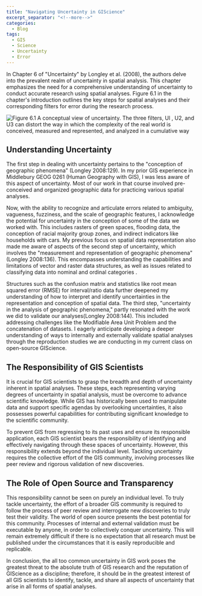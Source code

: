 ```yaml
---
title: "Navigating Uncertainty in GIScience"
excerpt_separator: "<!--more-->"
categories:
  - Blog
tags: 
  - GIS
  - Science
  - Uncertainty 
  - Error
---
```

In Chapter 6 of "Uncertainty" by Longley et al. (2008), the authors delve into the prevalent realm of uncertainty in spatial analysis. This chapter emphasizes the need for a comprehensive understanding of uncertainty to conduct accurate research using spatial analyses. Figure 6.1 in the chapter's introduction outlines the key steps for spatial analyses and their corresponding filters for error during the research process.

![Figure 6.1 A conceptual view of uncertainty. The three filters, Ul , U2, and U3 can distort the way in which the complexity of the real world is conceived, measured and represented, and analyzed in a cumulative way]("/assets/images/figure6")

## Understanding Uncertainty

The first step in dealing with uncertainty pertains to the "conception of geographic phenomena" (Longley 2008:129). In my prior GIS experience in Middlebury GEOG 0261 (Human Geography with GIS), I was less aware of this aspect of uncertainty. Most of our work in that course involved pre-conceived and organized geographic data for practicing various spatial analyses.

Now, with the ability to recognize and articulate errors related to ambiguity, vagueness, fuzziness, and the scale of geographic features, I acknowledge the potential for uncertainty in the conception of some of the data we worked with. This includes rasters of green spaces, flooding data, the conception of racial majority group zones, and indirect indicators like households with cars. My previous focus on spatial data representation also made me aware of aspects of the second step of uncertainty, which involves the "measurement and representation of geographic phenomena"(Longley 2008:136). This encompasses understanding the capabilities and limitations of vector and raster data structures, as well as issues related to classifying data into nominal and ordinal categories .

Structures such as the confusion matrix and statistics like root mean squared error (RMSE) for interval/ratio data further deepened my understanding of how to interpret and identify uncertainties in the representation and conception of spatial data. The third step, "uncertainty in the analysis of geographic phenomena," partly resonated with the work we did to validate our analyses(Longley 2008:144). This included addressing challenges like the Modifiable Area Unit Problem and the concatenation of datasets. I eagerly anticipate developing a deeper understanding of ways to internally and externally validate spatial analyses through the reproduction studies we are conducting in my current class on open-source GIScience.

## The Responsibility of GIS Scientists

It is crucial for GIS scientists to grasp the breadth and depth of uncertainty inherent in spatial analyses. These steps, each representing varying degrees of uncertainty in spatial analysis, must be overcome to advance scientific knowledge. While GIS has historically been used to manipulate data and support specific agendas by overlooking uncertainties, it also possesses powerful capabilities for contributing significant knowledge to the scientific community.

To prevent GIS from regressing to its past uses and ensure its responsible application, each GIS scientist bears the responsibility of identifying and effectively navigating through these spaces of uncertainty. However, this responsibility extends beyond the individual level. Tackling uncertainty requires the collective effort of the GIS community, involving processes like peer review and rigorous validation of new discoveries.

## The Role of Open Source and Transparency

This responsibility cannot be seen on purely an individual level. To truly tackle uncertainty, the effort of a broader GIS community is required to follow the process of peer review and interrogate new discoveries to truly test their validity. The world of open source presents the best potential for this community. Processes of internal and external validation must be executable by anyone, in order to collectively conquer uncertainty. This will remain extremely difficult if there is no expectation that all research must be published under the circumstances that it is easily reproducible and replicable. 

In conclusion, the all too common uncertainty in GIS work poses the greatest threat to the absolute truth of GIS research and the reputation of GIScience as a discipline; therefore, it should be in the greatest interest of all GIS scientists to identify, tackle, and share all aspects of uncertainty that arise in all forms of spatial analyses.

